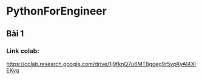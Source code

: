 # PythonForEngineer

## Bài 1

### Link colab: 

https://colab.research.google.com/drive/1j9fknQ7u6MT8goeg9r5vpKyAI4XlEKyq

